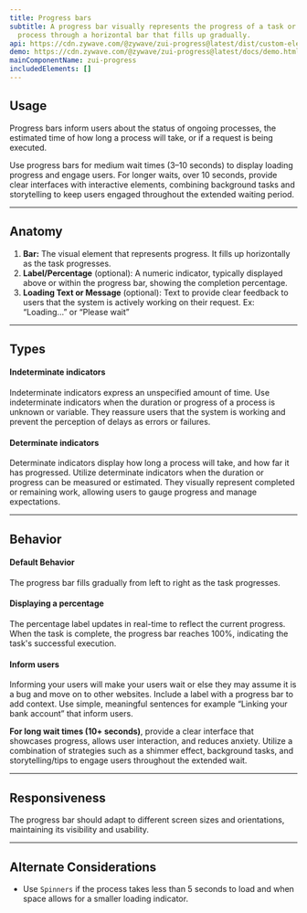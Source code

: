 ```yaml
---
title: Progress bars
subtitle: A progress bar visually represents the progress of a task or loading
  process through a horizontal bar that fills up gradually.
api: https://cdn.zywave.com/@zywave/zui-progress@latest/dist/custom-elements.json
demo: https://cdn.zywave.com/@zywave/zui-progress@latest/docs/demo.html
mainComponentName: zui-progress
includedElements: []
---
```

## Usage

Progress bars inform users about the status of ongoing processes, the estimated time of how long a process will take, or if a request is being executed. 

Use progress bars for medium wait times (3–10 seconds) to display loading progress and engage users. For longer waits, over 10 seconds, provide clear interfaces with interactive elements, combining background tasks and storytelling to keep users engaged throughout the extended waiting period.

- - -

## Anatomy

1. **Bar:** The visual element that represents progress. It fills up horizontally as the task progresses.
2. **Label/Percentage** (optional): A numeric indicator, typically displayed above or within the progress bar, showing the completion percentage.
3. **Loading Text or Message** (optional): Text to provide clear feedback to users that the system is actively working on their request. Ex: “Loading...” or “Please wait”

- - -

## Types

#### Indeterminate indicators

Indeterminate indicators express an unspecified amount of time. Use indeterminate indicators when the duration or progress of a process is unknown or variable. They reassure users that the system is working and prevent the perception of delays as errors or failures.

#### Determinate indicators

Determinate indicators display how long a process will take, and how far it has progressed. Utilize determinate indicators when the duration or progress can be measured or estimated. They visually represent completed or remaining work, allowing users to gauge progress and manage expectations.

- - -

## Behavior

#### Default Behavior

The progress bar fills gradually from left to right as the task progresses.

#### Displaying a percentage

The percentage label updates in real-time to reflect the current progress. When the task is complete, the progress bar reaches 100%, indicating the task's successful execution.

#### Inform users

Informing your users will make your users wait or else they may assume it is a bug and move on to other websites. Include a label with a progress bar to add context. Use simple, meaningful sentences for example “Linking your bank account” that inform users.

**For long wait times (10+ seconds)**, provide a clear interface that showcases progress, allows user interaction, and reduces anxiety. Utilize a combination of strategies such as a shimmer effect, background tasks, and storytelling/tips to engage users throughout the extended wait.

<!--EndFragment-->

- - -

## Responsiveness

The progress bar should adapt to different screen sizes and orientations, maintaining its visibility and usability.

- - -

## Alternate Considerations

* Use `Spinners` if the process takes less than 5 seconds to load and when space allows for a smaller loading indicator.